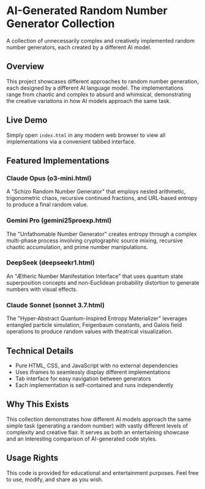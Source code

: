 # AI-Generated Random Number Generator Collection

A collection of unnecessarily complex and creatively implemented random number generators, each created by a different AI model.

## Overview

This project showcases different approaches to random number generation, each designed by a different AI language model. The implementations range from chaotic and complex to absurd and whimsical, demonstrating the creative variations in how AI models approach the same task.

## Live Demo

Simply open `index.html` in any modern web browser to view all implementations via a convenient tabbed interface.

## Featured Implementations

### Claude Opus (o3-mini.html)

A "Schizo Random Number Generator" that employs nested arithmetic, trigonometric chaos, recursive continued fractions, and URL-based entropy to produce a final random value.

### Gemini Pro (gemini25proexp.html)

The "Unfathomable Number Generator" creates entropy through a complex multi-phase process involving cryptographic source mixing, recursive chaotic accumulation, and prime number manipulations.

### DeepSeek (deepseekr1.html)

An "Ætheric Number Manifestation Interface" that uses quantum state superposition concepts and non-Euclidean probability distortion to generate numbers with visual effects.

### Claude Sonnet (sonnet 3.7.html)

The "Hyper-Abstract Quantum-Inspired Entropy Materializer" leverages entangled particle simulation, Feigenbaum constants, and Galois field operations to produce random values with theatrical visualization.

## Technical Details

- Pure HTML, CSS, and JavaScript with no external dependencies
- Uses iframes to seamlessly display different implementations
- Tab interface for easy navigation between generators
- Each implementation is self-contained and runs independently

## Why This Exists

This collection demonstrates how different AI models approach the same simple task (generating a random number) with vastly different levels of complexity and creative flair. It serves as both an entertaining showcase and an interesting comparison of AI-generated code styles.

## Usage Rights

This code is provided for educational and entertainment purposes. Feel free to use, modify, and share as you wish.
